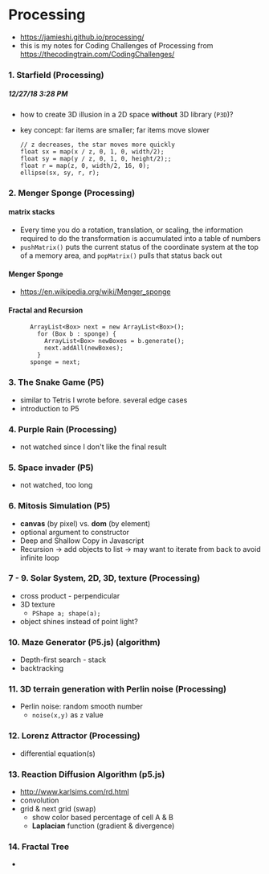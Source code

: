 # Processing
- https://jamieshi.github.io/processing/
- this is my notes for Coding Challenges of Processing from https://thecodingtrain.com/CodingChallenges/

### 1. Starfield (Processing)
##### 12/27/18 3:28 PM
- how to create 3D illusion in a 2D space **without** 3D library (`P3D`)?
- key concept: far items are smaller; far items move slower
    
      // z decreases, the star moves more quickly
      float sx = map(x / z, 0, 1, 0, width/2);
      float sy = map(y / z, 0, 1, 0, height/2);;
      float r = map(z, 0, width/2, 16, 0);
      ellipse(sx, sy, r, r);

### 2. Menger Sponge (Processing)

#### matrix stacks
-  Every time you do a rotation, translation, or scaling, the information required to do the transformation is accumulated into a table of numbers
-  `pushMatrix()` puts the current status of the coordinate system at the top of a memory area, and `popMatrix()` pulls that status back out

#### Menger Sponge
- https://en.wikipedia.org/wiki/Menger_sponge

#### Fractal and Recursion

		  ArrayList<Box> next = new ArrayList<Box>();
  			for (Box b : sponge) {
  			  ArrayList<Box> newBoxes = b.generate();
  			  next.addAll(newBoxes);
  			}
		  sponge = next;


### 3. The Snake Game (P5)
- similar to Tetris I wrote before. several edge cases
- introduction to P5

### 4. Purple Rain (Processing)
- not watched since I don't like the final result

### 5. Space invader (P5)
- not watched, too long

### 6. Mitosis Simulation (P5)
- **canvas** (by pixel) vs. **dom** (by element)
- optional argument to constructor 
- Deep and Shallow Copy in Javascript
- Recursion -> add objects to list -> may want to iterate from back to avoid infinite loop


### 7 - 9. Solar System, 2D, 3D, texture (Processing)
- cross product - perpendicular
- 3D texture
	- `PShape a; shape(a);`
- object shines instead of point light?

### 10. Maze Generator (P5.js) (algorithm)
- Depth-first search - stack
- backtracking

### 11. 3D terrain generation with Perlin noise (Processing)
- Perlin noise: random smooth number 
	- `noise(x,y)` as `z` value

### 12.  Lorenz Attractor (Processing)
- differential equation(s) 

### 13.  Reaction Diffusion Algorithm (p5.js)
- http://www.karlsims.com/rd.html
- convolution 
- grid & next grid (swap)
	- show color based percentage of cell A & B 
	- **Laplacian** function (gradient & divergence)

### 14. Fractal Tree
- 
